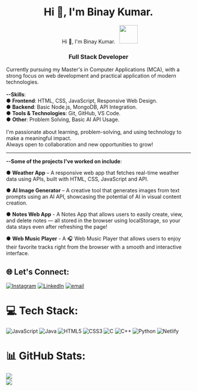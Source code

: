 
<h1 align="center"><b>Hi 👋, I'm Binay Kumar.</b></h1>
<div align="center" <img src="https://user-images.githubusercontent.com/74038190/213844263-a8897a51-32f4-4b3b-b5c2-e1528b89f6f3.png" width="50px" /> &nbsp; Hi 👋, I'm Binay Kumar. &nbsp; <img src="https://user-images.githubusercontent.com/74038190/213844263-a8897a51-32f4-4b3b-b5c2-e1528b89f6f3.png" width="50px" /></div>

<h3 align="center">Full Stack Developer</h3>

Currently pursuing my Master's in Computer Applications (MCA), with a strong focus on web development and practical application of modern technologies. 
<br><br>
<b>--Skills</b>:<br>
● <b>Frontend</b>: HTML, CSS, JavaScript, Responsive Web Design.<br>
● <b>Backend</b>: Basic Node.js, MongoDB, API Integration.<br>
● <b>Tools & Technologies</b>: Git, GitHub, VS Code.<br>
● <b>Other</b>: Problem Solving, Basic AI API Usage.
<br><br>
I'm passionate about learning, problem-solving, and using technology to make a meaningful impact. <br>
Always open to collaboration and new opportunities to grow!
<br>
<hr>

<b>--Some of the projects I've worked on include</b>:

● <b>Weather App</b> – A responsive web app that fetches real-time weather data using APIs, built with HTML, CSS,  JavaScript and API.<br>

● <b>AI Image Generator</b> – A creative tool that generates images from text prompts using an AI API, showcasing the potential of AI in visual content creation.<br>

● <b>Notes Web App</b> - A Notes App that allows users to easily create, view, and delete notes — all stored in the browser using localStorage, so your data stays even after refreshing the page!<br>

● <b>Web Music Player</b> - A 🎧 Web Music Player that allows users to enjoy their favorite tracks right from the browser with a smooth and interactive interface.<br>

## 🌐 Let's Connect:
[![Instagram](https://img.shields.io/badge/Instagram-%23E4405F.svg?logo=Instagram&logoColor=white)](https://instagram.com/Binay_sharma25) [![LinkedIn](https://img.shields.io/badge/LinkedIn-%230077B5.svg?logo=linkedin&logoColor=white)](https://linkedin.com/in/binaykumar25) [![email](https://img.shields.io/badge/Email-D14836?logo=gmail&logoColor=white)](mailto:binayku9424sharma@gmail.com) 

# 💻 Tech Stack:
  ![JavaScript](https://img.shields.io/badge/javascript-%23323330.svg?style=for-the-badge&logo=javascript&logoColor=%23F7DF1E) ![Java](https://img.shields.io/badge/java-%23ED8B00.svg?style=for-the-badge&logo=openjdk&logoColor=white) ![HTML5](https://img.shields.io/badge/html5-%23E34F26.svg?style=for-the-badge&logo=html5&logoColor=white) ![CSS3](https://img.shields.io/badge/css3-%231572B6.svg?style=for-the-badge&logo=css3&logoColor=white) ![C](https://img.shields.io/badge/c-%2300599C.svg?style=for-the-badge&logo=c&logoColor=white) ![C++](https://img.shields.io/badge/c++-%2300599C.svg?style=for-the-badge&logo=c%2B%2B&logoColor=white) ![Python](https://img.shields.io/badge/python-3670A0?style=for-the-badge&logo=python&logoColor=ffdd54) ![Netlify](https://img.shields.io/badge/netlify-%23000000.svg?style=for-the-badge&logo=netlify&logoColor=#00C7B7)


# 📊 GitHub Stats:
![](https://nirzak-streak-stats.vercel.app/?user=BinaySharma25&theme=dark&hide_border=false)<br/>
![](https://github-readme-stats.vercel.app/api/top-langs/?username=BinaySharma25&theme=dark&hide_border=false&include_all_commits=true&count_private=true&layout=compact)
